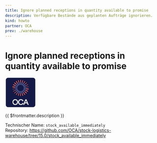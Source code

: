 ```yaml
---
title: Ignore planned receptions in quantity available to promise
description: Verfügbare Bestände aus geplanten Aufträge ignorieren.
kind: howto
partner: OCA
prev: ./warehouse
---
```


# Ignore planned receptions in quantity available to promise

![icon_oca_app](attachments/icon_oca_app.png)

{{ $frontmatter.description }}

Technischer Name: `stock_available_immediately`\
Repository: <https://github.com/OCA/stock-logistics-warehouse/tree/15.0/stock_available_immediately>
